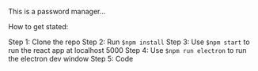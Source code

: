 This is a password manager...

How to get stated:

Step 1: Clone the repo
Step 2: Run `$npm install`
Step 3: Use `$npm start` to run the react app at localhost 5000
Step 4: Use `$npm run electron` to run the electron dev window
Step 5: Code
